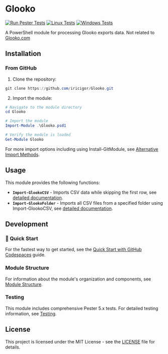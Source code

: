# Glooko

[![Run Pester Tests](https://github.com/iricigor/Glooko/actions/workflows/test.yml/badge.svg)](https://github.com/iricigor/Glooko/actions/workflows/test.yml)
[![Linux Tests](https://img.shields.io/endpoint?url=https://gist.githubusercontent.com/iricigor/7d87b86e6e187d46c3d1da7b851e3207/raw/glooko-linux-tests.json)](https://github.com/iricigor/Glooko/actions/workflows/test.yml)
[![Windows Tests](https://img.shields.io/endpoint?url=https://gist.githubusercontent.com/iricigor/7d87b86e6e187d46c3d1da7b851e3207/raw/glooko-windows-tests.json)](https://github.com/iricigor/Glooko/actions/workflows/test.yml)

A PowerShell module for processing Glooko exports data. Not related to [Glooko.com](https://glooko.com/about/)

## Installation

### From GitHub

1. Clone the repository:
```powershell
git clone https://github.com/iricigor/Glooko.git
```

2. Import the module:
```powershell
# Navigate to the module directory
cd Glooko

# Import the module
Import-Module .\Glooko.psd1

# Verify the module is loaded
Get-Module Glooko
```

For more import options including using Install-GitModule, see [Alternative Import Methods](docs/alternative-import-methods.md).

## Usage

This module provides the following functions:

- **`Import-GlookoCSV`** - Imports CSV data while skipping the first row, see [detailed documentation](docs/functions/import-glookocsv.md).
- **`Import-GlookoFolder`** - Imports all CSV files from a specified folder using Import-GlookoCSV, see [detailed documentation](docs/functions/import-glookofolder.md).

## Development

### 🚀 Quick Start

For the fastest way to get started, see the [Quick Start with GitHub Codespaces](docs/quick-start-codespaces.md) guide.

### Module Structure

For information about the module's organization and components, see [Module Structure](docs/module-structure.md).

### Testing

This module includes comprehensive Pester 5.x tests. For detailed testing information, see [Testing](docs/testing.md).

## License


This project is licensed under the MIT License - see the [LICENSE](LICENSE) file for details.
